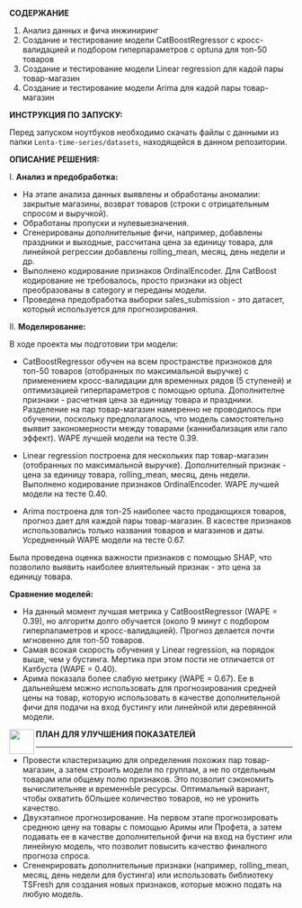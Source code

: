 **СОДЕРЖАНИЕ** 

1. Анализ данных и фича инжиниринг 
2. Создание и тестирование модели CatBoostRegressor с кросс-валидацией и подбором гиперпараметров с optuna для топ-50 товаров
3. Создание и тестирование модели Linear regression для кадой пары товар-магазин 
4. Создание и тестирование модели Arima для кадой пары товар-магазин 

**ИНСТРУКЦИЯ ПО ЗАПУСКУ:** 

Перед запуском ноутбуков необходимо скачать файлы с данными из папки `Lenta-time-series/datasets`, находящейся в данном репозитории. 

**ОПИСАНИЕ РЕШЕНИЯ:** 

I. **Анализ и предобработка:** 

- На этапе анализа данных выявлены и обработаны аномалии: закрытые магазины, возврат товаров (строки с отрицательным спросом и выручкой). 
- Обработаны пропуски и нулевыезначения. 
- Сгенерированы дополнительные фичи, например, добавлены праздники и выходные, рассчитана цена за единицу товара, для линейной регрессии добавлены rolling_mean, месяц, день недели и др. 
- Выполнено кодирование признаков OrdinalEncoder. Для CatBoost кодирование не требовалось, просто признаки из object преобразованы в category и переданы модели. 
- Проведена предобработка выборки sales_submission - это датасет, который используется для прогнозирования. 

II. **Моделирование:** 

В ходе проекта мы подготовии три модели: 

- CatBoostRegressor обучен на всем пространстве призноков для топ-50 товаров (отобранных по максимальной выручке) с применением кросс-валидации для временных рядов (5 ступеней) и оптимизацией гиперпараметров с помощью optuna. Дополнителне признаки - расчетная цена за единицу товара и праздники. Разделение на пар товар-магазин намеренно не проводилось при обучении, поскольку предполагалось, что модель самостоятельно выявит закономерности между товарами (каннибализация или гало эффект). WAPE лучшей модели на тесте 0.39.

- Linear regression построена для нескольких пар товар-магазин (отобранных по максимальной выручке). Дополнителный признак - цена за единицу товара,  rolling_mean, месяц, день недели. Выполнено кодирование признаков OrdinalEncoder.  WAPE лучшей модели на тесте 0.40.

- Arima построена для топ-25 наиболее часто продающихся товаров, прогноз дает для каждой пары товар-магазин. В касестве признаков использовались только названия товаров и магазинов и даты. Усредненный WAPE модели на тесте 0.67. 

Была проведена оценка важности признаков с помощью SHAP, что позволило выявить наиболее влиятельный признак - это цена за единицу товара. 

**Сравнение моделей:**

- На данный момент лучшая метрика у CatBoostRegressor (WAPE = 0.39), но алгоритм долго обучается (около 9 минут с подбором гиперпапаметров и кросс-валидацией). Прогноз делается почти мгновенно для топ-50 товаров. 
- Самая всокая скорость обучения у Linear regression, на порядок выше, чем у бустинга. Мертика при этом пости не отличается от Катбуста (WAPE = 0.40).
- Арима показала более слабую метрику (WAPE = 0.67). Ее в дальнейшем можно использовать для прогнозирования средней цены на товар, которую использовать в качестве дополнительной фичи для подачи на вход бустингу или линейной или деревянной модели. 


<img src="https://upload.wikimedia.org/wikipedia/commons/b/ba/Warning_sign_4.0.png" align=left width=44, heigth=33>


**ПЛАН ДЛЯ УЛУЧШЕНИЯ ПОКАЗАТЕЛЕЙ** 
___________________________
- Провести кластеризацию для определения похожих пар товар-магазин, а затем строить модели по группам, а не по отдельным товарам или общему полю признаков. Это позволит сэкономить вычислительняе и временнЫе ресурсы. Оптимальный вариант, чтобы охватить бОльшее количество товаров, но не уронить качество. 
- Двухэтапное прогнозирование. На первом этапе прогнозировать среднюю цену на товары с помощью Аримы или Профета, а затем подавать ее в качестве дополнительной фичи на вход на бустинг или линейную модель, что позволит повысить качество финалного прогноза спроса. 
- Сгененрировать дополнительные признаки (например, rolling_mean, месяц, день недели для бустинга) или использовать библиотеку TSFresh для создания новых признаков, которые можно подать на любую модель. 



 
